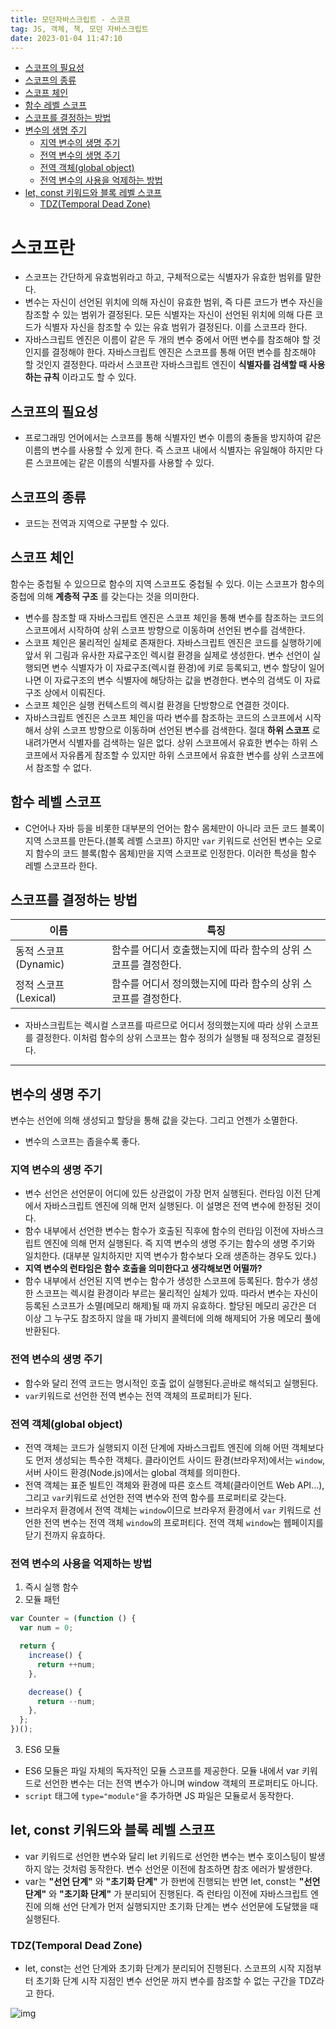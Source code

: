 ```yaml
---
title: 모던자바스크립트 - 스코프
tag: JS, 객체, 책, 모던 자바스크립트
date: 2023-01-04 11:47:10
---
```


<div className="toc">
<!-- TOC tocDepth:2..3 chapterDepth:2..6 -->

- [스코프의 필요성](#스코프의-필요성)
- [스코프의 종류](#스코프의-종류)
- [스코프 체인](#스코프-체인)
- [함수 레벨 스코프](#함수-레벨-스코프)
- [스코프를 결정하는 방법](#스코프를-결정하는-방법)
- [변수의 생명 주기](#변수의-생명-주기)
  - [지역 변수의 생명 주기](#지역-변수의-생명-주기)
  - [전역 변수의 생명 주기](#전역-변수의-생명-주기)
  - [전역 객체(global object)](#전역-객체global-object)
  - [전역 변수의 사용을 억제하는 방법](#전역-변수의-사용을-억제하는-방법)
- [let, const 키워드와 블록 레벨 스코프](#let-const-키워드와-블록-레벨-스코프)
  - [TDZ(Temporal Dead Zone)](#tdztemporal-dead-zone)

<!-- /TOC -->
</div>

# 스코프란

- 스코프는 간단하게 유효범위라고 하고, 구체적으로는 식별자가 유효한 범위를 말한다.
- 변수는 자신이 선언된 위치에 의해 자신이 유효한 범위, 즉 다른 코드가 변수 자신을 참조할 수 있는 범위가 결정된다. 모든 식별자는 자신이 선언된 위치에 의해 다른 코드가 식별자 자신을 참조할 수 있는 유효 범위가 결정된다. 이를 스코프라 한다.
- 자바스크립트 엔진은 이름이 같은 두 개의 변수 중에서 어떤 변수를 참조해야 할 것인지를 결정해야 한다. 자바스크립트 엔진은 스코프를 통해 어떤 변수를 참조해야 할 것인지 결정한다. 따라서 스코프란 자바스크립트 엔진이 **식별자를 검색할 때 사용하는 규칙** 이라고도 할 수 있다.

## 스코프의 필요성

- 프로그래밍 언어에서는 스코프를 통해 식별자인 변수 이름의 충돌을 방지하여 같은 이름의 변수를 사용할 수 있게 한다. 즉 스코프 내에서 식별자는 유일해야 하지만 다른 스코프에는 같은 이름의 식별자를 사용할 수 있다.

## 스코프의 종류

- 코드는 전역과 지역으로 구분할 수 있다.

## 스코프 체인

함수는 중첩될 수 있으므로 함수의 지역 스코프도 중첩될 수 있다. 이는 스코프가 함수의 중첩에 의해 **계층적 구조** 를 갖는다는 것을 의미한다.

- 변수를 참조할 때 자바스크립트 엔진은 스코프 체인을 통해 변수를 참조하는 코드의 스코프에서 시작하여 상위 스코프 방향으로 이동하며 선언된 변수를 검색한다.
- 스코프 체인은 물리적인 실체로 존재한다. 자바스크립트 엔진은 코드를 실행하기에 앞서 위 그림과 유사한 자료구조인 렉시컬 환경을 실제로 생성한다. 변수 선언이 실행되면 변수 식별자가 이 자료구조(렉시컬 환경)에 키로 등록되고, 변수 할당이 일어나면 이 자료구조의 변수 식별자에 해당하는 값을 변경한다. 변수의 검색도 이 자료구조 상에서 이뤄진다.
- 스코프 체인은 실행 컨텍스트의 렉시컬 환경을 단방향으로 연결한 것이다.
- 자바스크립트 엔진은 스코프 체인을 따라 변수를 참조하는 코드의 스코프에서 시작해서 상위 스코프 방향으로 이동하며 선언된 변수를 검색한다. 절대 **하위 스코프** 로 내려가면서 식별자를 검색하는 일은 없다. 상위 스코프에서 유효한 변수는 하위 스코프에서 자유롭게 참조할 수 있지만 하위 스코프에서 유효한 변수를 상위 스코프에서 참조할 수 없다.

## 함수 레벨 스코프

- C언어나 자바 등을 비롯한 대부분의 언어는 함수 몸체만이 아니라 코든 코드 블록이 지역 스코프를 만든다.(블록 레벨 스코프) 하지만 `var` 키워드로 선언된 변수는 오로지 함수의 코드 블록(함수 몸체)만을 지역 스코프로 인정한다. 이러한 특성을 함수 레벨 스코프라 한다.

## 스코프를 결정하는 방법

| 이름                 | 특징                                                           |
| -------------------- | -------------------------------------------------------------- |
| 동적 스코프(Dynamic) | 함수를 어디서 호출했는지에 따라 함수의 상위 스코프를 결정한다. |
| 정적 스코프(Lexical) | 함수를 어디서 정의했는지에 따라 함수의 상위 스코프를 결정한다. |

- 자바스크립트는 렉시컬 스코프를 따르므로 어디서 정의했는지에 따라 상위 스코프를 결정한다. 이처럼 함수의 상위 스코프는 함수 정의가 실행될 때 정적으로 결정된다.

---

## 변수의 생명 주기

변수는 선언에 의해 생성되고 할당을 통해 값을 갖는다. 그리고 언젠가 소멸한다.

- 변수의 스코프는 좁을수록 좋다.

### 지역 변수의 생명 주기

- 변수 선언은 선언문이 어디에 있든 상관없이 가장 먼저 실행된다. 런타임 이전 단계에서 자바스크립트 엔진에 의해 먼저 실행된다. 이 설명은 전역 변수에 한정된 것이다.
- 함수 내부에서 선언한 변수는 함수가 호출된 직후에 함수의 런타임 이전에 자바스크립트 엔진에 의해 먼저 실행된다. 즉 지역 변수의 생명 주기는 함수의 생명 주기와 일치한다. (대부분 일치하지만 지역 변수가 함수보다 오래 생존하는 경우도 있다.)
- **지역 변수의 런타임은 함수 호출을 의미한다고 생각해보면 어떨까?**
- 함수 내부에서 선언된 지역 변수는 함수가 생성한 스코프에 등록된다. 함수가 생성한 스코프는 렉시컬 환경이라 부르는 물리적인 실체가 있따. 따라서 변수는 자신이 등록된 스코프가 소멸(메모리 해제)될 때 까지 유효하다. 할당된 메모리 공간은 더 이상 그 누구도 참조하지 않을 때 가비지 콜렉터에 의해 해제되어 가용 메모리 풀에 반환된다.

### 전역 변수의 생명 주기

- 함수와 달리 전역 코드는 명시적인 호출 없이 실행된다.곧바로 해석되고 실행된다.
- `var`키워드로 선언한 전역 변수는 전역 객체의 프로퍼티가 된다.

### 전역 객체(global object)

- 전역 객체는 코드가 실행되지 이전 단계에 자바스크립트 엔진에 의해 어떤 객체보다도 먼저 생성되는 특수한 객체다. 클라이언트 사이드 환경(브라우저)에서는 `window`, 서버 사이드 환경(Node.js)에서는 global 객체를 의미한다.
- 전역 객체는 표준 빌트인 객체와 환경에 따른 호스트 객체(클라이언트 Web API...), 그리고 `var`키워드로 선언한 전역 변수와 전역 함수를 프로퍼티로 갖는다.
- 브라우저 환경에서 전역 객체는 `window`이므로 브라우저 환경에서 `var` 키워드로 선언한 전역 변수는 전역 객체 `window`의 프로퍼티다. 전역 객체 `window`는 웹페이지를 닫기 전까지 유효하다.

### 전역 변수의 사용을 억제하는 방법

1. 즉시 실행 함수
2. 모듈 패턴

```js
var Counter = (function () {
  var num = 0;

  return {
    increase() {
      return ++num;
    },

    decrease() {
      return --num;
    },
  };
})();
```

3. ES6 모듈

- ES6 모듈은 파일 자체의 독자적인 모듈 스코프를 제공한다. 모듈 내에서 var 키워드로 선언한 변수는 더는 전역 변수가 아니며 window 객체의 프로퍼티도 아니다.
- `script` 태그에 `type="module"`을 추가하면 JS 파일은 모듈로서 동작한다.

## let, const 키워드와 블록 레벨 스코프

- var 키워드로 선언한 변수와 달리 let 키워드로 선언한 변수는 변수 호이스팅이 발생하지 않는 것처럼 동작한다. 변수 선언문 이전에 참조하면 참조 에러가 발생한다.
- var는 **"선언 단계"** 와 **"초기화 단계"** 가 한번에 진행되는 반면 let, const는 **"선언 단계"** 와 **"초기화 단계"** 가 분리되어 진행된다. 즉 런타임 이전에 자바스크립트 엔진에 의해 선언 단계가 먼저 실행되지만 초기화 단계는 변수 선언문에 도달했을 때 실행된다.

### TDZ(Temporal Dead Zone)

- let, const는 선언 단계와 초기화 단계가 분리되어 진행된다. 스코프의 시작 지점부터 초기화 단계 시작 지점인 변수 선언문 까지 변수를 참조할 수 없는 구간을 TDZ라고 한다.
  <br />

![img](https://github.com/h-alex2/h-blog/blob/main/public/posts/scope-01.png?raw=true)

